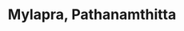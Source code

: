 ---
title: Mylapra, Pathanamthitta
url: /mylapra-pathanamthitta/
latitude: 9.279
longitude: 76.8
---